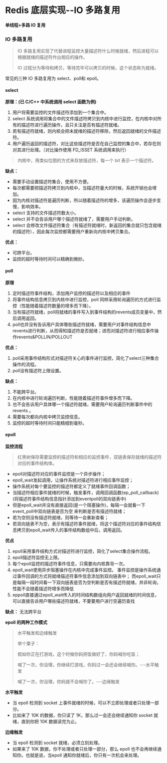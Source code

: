 # Redis 底层实现--IO 多路复用

**单线程+多路 IO 复用**

### IO 多路复用

> IO 多路复用实现了代替进程监控大量描述符什么时候就绪，然后进程可以根据就绪的描述符作出相应的操作。
>
> IO 过程分为等待和拷贝，等待完毕可以拷贝的时候，这个状态称为就绪。

常见的三种 IO 多路复用为 select、poll和 epoll。

#### select

**原理：(已 C/C++ 中系统调用 select 函数为例)**

1. 用户将需要监控的文件描述符添加到一个集合中。
2. select 系统调用将集合中的文件描述符拷贝到内核中进行监控，在内核中对所有的描述符进行遍历操作，且只关注是否有描述符就绪。
3. 若有描述符就绪，则内核会把未就绪的描述符移除，然后返回就绪的文件描述符。
4. 用户遍历返回的描述符，对比这些描述符是否在自己监控的集合中，若存在则对其进行处理。（对比操作使用 FD_ISSET 系统调用来执行）

> 内核中，用类似位图的方式来存放描述符，每一个 bit 表示一个描述符。

**缺点：**

- 需要手动设置描述符集合，使用不方便。
- 每次都需要把描述符拷贝到内核中，当描述符量大的时候，系统开销也会增加。
- 因为内核对描述符是遍历判断，所以随着描述符的增多，该遍历操作会逐步变慢，影响效率。
- select 支持的文件描述符数太小。
- select 并不会告诉用户哪个描述符就绪了，需要用户手动判断。
- select 会修改文件描述符集合（有描述符就绪时，新返回的集合就只包含就绪的描述符），因此每次监控都需要用户重新向内核中拷贝集合。

**优点：**

- 可跨平台。
- 监控的超时等待时间可以精确到微妙。

#### poll

**原理**

1. 定时描述符事件结构，添加用户监控的描述符以及相应的事件
2. 将事件结构信息拷贝到内核中进行监控，poll 同样采用轮询遍历的方式进行监控（性能随着描述符数量的增多而下降）。
3. 当有描述符就绪，poll将就绪的事件写入到事件结构的revents成员变量中，然后调用返回。
4. poll也并没有告诉用户具体哪些描述符就绪，需要用户对事件结构信息中revents进行判断，从而得知描述符是否就绪；进而对描述符进行相应事件操作revents&POLLIN/POLLOUT

**优点：**

1. poll采用事件结构形式对描述符关心的事件进行监控，简化了select三种集合操作的流程。
2. poll没有描述符上限设置。

**缺点：**

1. 不能跨平台。
2. 在内核中进行轮询遍历判断，性能随着描述符事件增多而下降。
3. 也不会告诉用户具体哪一个描述符就绪，需要用户轮询遍历判断事件中的revents 。
4. 需要每次都向内核中拷贝监控信息。
5. 监控的超时等待时间只能精细到毫秒。

#### epoll

**监控流程**

> 红黑树保存需要监控的描述符和相应的监控事件，双链表保存就绪的描述符对应的事件结构体。

- epoll对描述符对应的事件监控是一个异步操作；
- epoll_wait发起调用，让操作系统对描述符进行相应事件监控；
- 操作系统对每个要监控的描述符都定义了就绪事件回调函数；
- 当描述符相应事件就绪的时候，触发事件，调用回调函数(ep_poll_callback)(将描述符事件结构信息指针添加到eventpoll的双向链表中)
- 但是epoll_wait并没有直接返回(是一个阻塞操作)，每隔一会就看一下event_poll中双向链表是否为空
  来判断是否有描述符就绪；
- 若为空则没有描述符就绪，则等待一会重新查看；
- 若双向链表不为空，表示有描述符事件就绪，将这个描述符对应的事件结构信息拷贝到epoll_wait传入的事件结构数组中后，调用返回。

**优点**

1. epoll采用事件结构方式对描述符进行监控，简化了select集合操作流程。
2. epoll描述符监控无上限。
3. 每个epoll监控的描述符事件信息，只需要向内核靠背一次。
4. epoll_wait使用异步阻塞操作在内核中完成事件监控。
   事件监控是操作系统通过事件回调的方式将就绪描述符事件信息添加到双向链表中；
   而epoll_wait只是每隔一段时间看一下双向链表是否为空判断是否有描述符就绪，并非轮询，性能不会随着描述符增多而降低
5. eppoll直接通过epoll_wait传入的时间结构数组向用户返回就绪的时间信息，可以直接告诉用户哪些描述符就绪，不要要用户进行空遍历查找

**缺点：**
无法跨平台

**epoll 的两种工作模式**

>  水平触发和边缘触发
>
> 举个栗子：
>
> 假如你正在打游戏，这个时候你妈把饭做好了，你妈喊你吃饭；
>
> 喊了一次，你没理，你继续打游戏，你妈过一会还会继续喊你。---水平触发
>
> 喊了一次，你没理，你妈就不会喊你了。---边缘触发

**水平触发**

- 当 epoll 检测到 socket 上事件就绪的时候，可以不立即处理或者只处理一部分。
- 比如来了 10K 的数据，你只读了 1K，那么过一会还会继续通知你 socket 就绪，直到你把 10K 数据读完为止。

**边缘触发**

- 当 epoll 检测到 socket 就绪，必须立刻处理。
- 如果来了 10K 数据，你不处理或者只处理一部分，那么 epoll 也不会再继续通知你。也就是说，当epoll 通知你就绪后，你只有一次机会来处理。